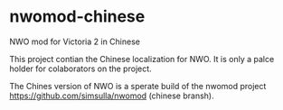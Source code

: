 # nwomod-chinese
NWO mod for Victoria 2 in Chinese

This project contian the Chinese localization for NWO. 
It is only a palce holder for colaborators on the project. 

The Chines version of NWO is a sperate build of the nwomod project https://github.com/simsulla/nwomod (chinese bransh).
